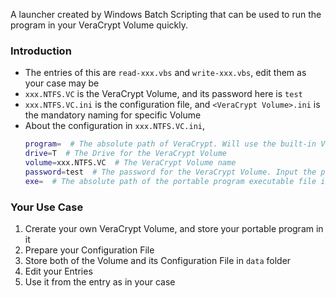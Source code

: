 A launcher created by Windows Batch Scripting that can be used to run the program in your VeraCrypt Volume quickly.

### Introduction

- The entries of this are `read-xxx.vbs` and `write-xxx.vbs`, edit them as your case may be
- `xxx.NTFS.VC` is the VeraCrypt Volume, and its password here is `test`
- `xxx.NTFS.VC.ini` is the configuration file, and `<VeraCrypt Volume>.ini` is the mandatory naming for specific Volume
- About the configuration in `xxx.NTFS.VC.ini`,
  ```bash
  program=  # The absolute path of VeraCrypt. Will use the built-in VeraCrypt program if omitted
  drive=T  # The Drive for the VeraCrypt Volume
  volume=xxx.NTFS.VC  # The VeraCrypt Volume name
  password=test  # The password for the VeraCrypt Volume. Input the password manually if omitted
  exe=  # The absolute path of the portable program executable file in VeraCrypt Volume.
  ```

### Your Use Case

1. Crerate your own VeraCrypt Volume, and store your portable program in it
2. Prepare your Configuration File
3. Store both of the Volume and its Configuration File in `data` folder
4. Edit your Entries
5. Use it from the entry as in your case
